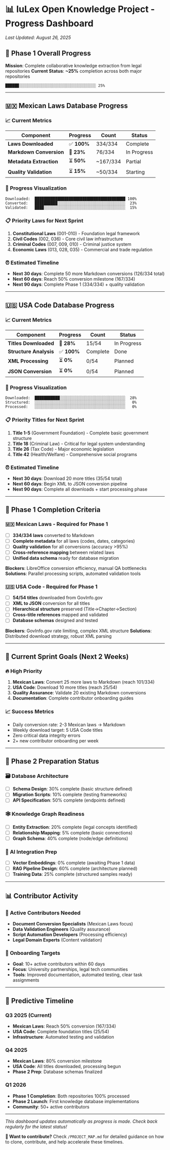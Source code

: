 # 📊 IuLex Open Knowledge Project - Progress Dashboard

*Last Updated: August 26, 2025*

## 🎯 **Phase 1 Overall Progress**

**Mission**: Complete collaborative knowledge extraction from legal repositories
**Current Status**: **~25%** completion across both major repositories

```
██████░░░░░░░░░░░░░░░░░░░░░░░░░░░░░░░░░░ 25%
```

---

## 🇲🇽 **Mexican Laws Database Progress**

### 📈 **Current Metrics**
| Component | Progress | Count | Status |
|-----------|----------|-------|---------|
| **Laws Downloaded** | ✅ **100%** | 334/334 | Complete |
| **Markdown Conversion** | 🔄 **23%** | 76/334 | In Progress |
| **Metadata Extraction** | ⏳ **50%** | ~167/334 | Partial |
| **Quality Validation** | ⏳ **15%** | ~50/334 | Starting |

### 🚀 **Progress Visualization**
```
Downloaded:  ████████████████████████████████████████ 100%
Converted:   ██████████░░░░░░░░░░░░░░░░░░░░░░░░░░░░░░  23%
Validated:   ████░░░░░░░░░░░░░░░░░░░░░░░░░░░░░░░░░░░░  15%
```

### 📋 **Priority Laws for Next Sprint**
1. **Constitutional Laws** (001-010) - Foundation legal framework
2. **Civil Codes** (002, 036) - Core civil law infrastructure  
3. **Criminal Codes** (007, 009, 010) - Criminal justice system
4. **Economic Laws** (013, 028, 035) - Commercial and trade regulation

### ⏰ **Estimated Timeline**
- **Next 30 days**: Complete 50 more Markdown conversions (126/334 total)
- **Next 60 days**: Reach 50% conversion milestone (167/334)
- **Next 90 days**: Complete Phase 1 (334/334) + quality validation

---

## 🇺🇸 **USA Code Database Progress**

### 📈 **Current Metrics**
| Component | Progress | Count | Status |
|-----------|----------|-------|---------|
| **Titles Downloaded** | 🔄 **28%** | 15/54 | In Progress |
| **Structure Analysis** | ✅ **100%** | Complete | Done |
| **XML Processing** | ⏳ **0%** | 0/54 | Planned |
| **JSON Conversion** | ⏳ **0%** | 0/54 | Planned |

### 🚀 **Progress Visualization**
```
Downloaded:  ███████████░░░░░░░░░░░░░░░░░░░░░░░░░░░░░  28%
Structured:  ░░░░░░░░░░░░░░░░░░░░░░░░░░░░░░░░░░░░░░░░   0%
Processed:   ░░░░░░░░░░░░░░░░░░░░░░░░░░░░░░░░░░░░░░░░   0%
```

### 📋 **Priority Titles for Next Sprint**
1. **Title 1-5** (Government Foundation) - Complete basic government structure
2. **Title 18** (Criminal Law) - Critical for legal system understanding
3. **Title 26** (Tax Code) - Major economic legislation
4. **Title 42** (Health/Welfare) - Comprehensive social programs

### ⏰ **Estimated Timeline**
- **Next 30 days**: Download 20 more titles (35/54 total)
- **Next 60 days**: Begin XML to JSON conversion pipeline
- **Next 90 days**: Complete all downloads + start processing phase

---

## 🎯 **Phase 1 Completion Criteria**

### 🇲🇽 **Mexican Laws - Required for Phase 1**
- [ ] **334/334 laws** converted to Markdown
- [ ] **Complete metadata** for all laws (codes, dates, categories)
- [ ] **Quality validation** for all conversions (accuracy >95%)
- [ ] **Cross-reference mapping** between related laws
- [ ] **Unified data schema** ready for database migration

**Blockers**: LibreOffice conversion efficiency, manual QA bottlenecks
**Solutions**: Parallel processing scripts, automated validation tools

### 🇺🇸 **USA Code - Required for Phase 1**  
- [ ] **54/54 titles** downloaded from GovInfo.gov
- [ ] **XML to JSON** conversion for all titles
- [ ] **Hierarchical structure** preserved (Title→Chapter→Section)
- [ ] **Cross-title references** mapped and validated
- [ ] **Database schemas** designed and tested

**Blockers**: GovInfo.gov rate limiting, complex XML structure
**Solutions**: Distributed download strategy, robust XML parsing

---

## 🚧 **Current Sprint Goals (Next 2 Weeks)**

### 🔥 **High Priority**
1. **Mexican Laws**: Convert 25 more laws to Markdown (reach 101/334)
2. **USA Code**: Download 10 more titles (reach 25/54)
3. **Quality Assurance**: Validate 20 existing Markdown conversions
4. **Documentation**: Complete contributor onboarding guides

### 📈 **Success Metrics**
- Daily conversion rate: 2-3 Mexican laws → Markdown
- Weekly download target: 5 USA Code titles
- Zero critical data integrity errors
- 2+ new contributor onboarding per week

---

## 🌟 **Phase 2 Preparation Status**

### 🗃️ **Database Architecture**
- [ ] **Schema Design**: 30% complete (basic structure defined)
- [ ] **Migration Scripts**: 10% complete (testing frameworks)
- [ ] **API Specification**: 50% complete (endpoints defined)

### 🕸️ **Knowledge Graph Readiness**
- [ ] **Entity Extraction**: 20% complete (legal concepts identified)
- [ ] **Relationship Mapping**: 5% complete (basic connections)
- [ ] **Graph Schema**: 40% complete (node/edge definitions)

### 🤖 **AI Integration Prep**
- [ ] **Vector Embeddings**: 0% complete (awaiting Phase 1 data)
- [ ] **RAG Pipeline Design**: 60% complete (architecture planned)
- [ ] **Training Data**: 25% complete (structured samples ready)

---

## 📊 **Contributor Activity**

### 👥 **Active Contributors Needed**
- **Document Conversion Specialists** (Mexican Laws focus)
- **Data Validation Engineers** (Quality assurance)
- **Script Automation Developers** (Processing efficiency)
- **Legal Domain Experts** (Content validation)

### 🎯 **Onboarding Targets**
- **Goal**: 10+ active contributors within 60 days
- **Focus**: University partnerships, legal tech communities
- **Tools**: Improved documentation, automated testing, clear task assignments

---

## 🔮 **Predictive Timeline**

### Q3 2025 (Current)
- **Mexican Laws**: Reach 50% conversion (167/334)
- **USA Code**: Complete foundation titles (25/54)
- **Infrastructure**: Automated testing and validation

### Q4 2025
- **Mexican Laws**: 80% conversion milestone
- **USA Code**: All titles downloaded, processing begun
- **Phase 2 Prep**: Database schemas finalized

### Q1 2026
- **Phase 1 Completion**: Both repositories 100% processed
- **Phase 2 Launch**: First knowledge database implementations
- **Community**: 50+ active contributors

---

*This dashboard updates automatically as progress is made. Check back regularly for the latest status!*

**🤝 Want to contribute?** Check `/PROJECT_MAP.md` for detailed guidance on how to clone, contribute, and help accelerate these timelines.